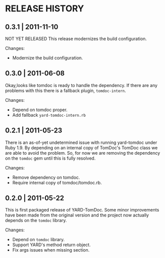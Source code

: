 # RELEASE HISTORY

## 0.3.1 | 2011-11-10

NOT YET RELEASED
This release modernizes the build configuration.

Changes:

* Modernize the build configuration.


## 0.3.0 | 2011-06-08

Okay,looks like tomdoc is ready to handle the dependency. If there
are any problems with this there is a fallback plugin, `tomdoc-intern`.

Changes:

* Depend on tomdoc proper.
* Add fallback `yard-tomdoc-intern.rb`


## 0.2.1 | 2011-05-23

There is an as-of-yet undetermined issue with running yard-tomdoc under
Ruby 1.9. By depending on an internal copy of TomDoc's TomDoc class we
are able to avoid the problem. So, for now we are removing the dependency
on the `tomdoc` gem until this is fully resolved.

Changes:

* Remove dependency on tomdoc.
* Require internal copy of tomdoc/tomdoc.rb.


## 0.2.0 | 2011-05-22

This is first packaged release of YARD-TomDoc. Some minor improvements
have been made from the original version and the project now actually
depends on the `tomdoc` library.

Changes:

* Depend on `tomdoc` library.
* Support YARD's method return object.
* Fix args issues when missing section.
